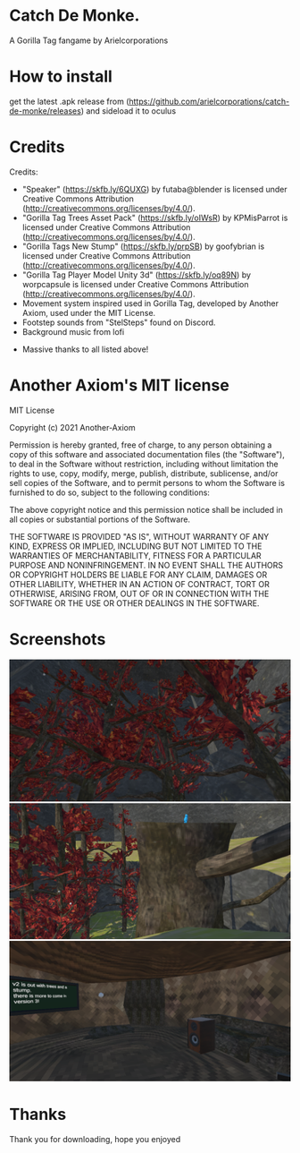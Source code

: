 # Catch De Monke.
A Gorilla Tag fangame by Arielcorporations
# How to install
get the latest .apk release from (https://github.com/arielcorporations/catch-de-monke/releases) and sideload it to oculus
# Credits
Credits:
- "Speaker" (https://skfb.ly/6QUXG) by futaba@blender is licensed under Creative Commons Attribution (http://creativecommons.org/licenses/by/4.0/).
- "Gorilla Tag Trees Asset Pack" (https://skfb.ly/oIWsR) by KPMisParrot is licensed under Creative Commons Attribution (http://creativecommons.org/licenses/by/4.0/).
- "Gorilla Tags New Stump" (https://skfb.ly/prpSB) by goofybrian is licensed under Creative Commons Attribution (http://creativecommons.org/licenses/by/4.0/).
- "Gorilla Tag Player Model Unity 3d" (https://skfb.ly/oq89N) by worpcapsule is licensed under Creative Commons Attribution (http://creativecommons.org/licenses/by/4.0/).
- Movement system inspired used in Gorilla Tag, developed by Another Axiom, used under the MIT License.
- Footstep sounds from "StelSteps" found on Discord.
- Background music from lofi
* Massive thanks to all listed above!
# Another Axiom's MIT license
MIT License

Copyright (c) 2021 Another-Axiom

Permission is hereby granted, free of charge, to any person obtaining a copy
of this software and associated documentation files (the "Software"), to deal
in the Software without restriction, including without limitation the rights
to use, copy, modify, merge, publish, distribute, sublicense, and/or sell
copies of the Software, and to permit persons to whom the Software is
furnished to do so, subject to the following conditions:

The above copyright notice and this permission notice shall be included in all
copies or substantial portions of the Software.

THE SOFTWARE IS PROVIDED "AS IS", WITHOUT WARRANTY OF ANY KIND, EXPRESS OR
IMPLIED, INCLUDING BUT NOT LIMITED TO THE WARRANTIES OF MERCHANTABILITY,
FITNESS FOR A PARTICULAR PURPOSE AND NONINFRINGEMENT. IN NO EVENT SHALL THE
AUTHORS OR COPYRIGHT HOLDERS BE LIABLE FOR ANY CLAIM, DAMAGES OR OTHER
LIABILITY, WHETHER IN AN ACTION OF CONTRACT, TORT OR OTHERWISE, ARISING FROM,
OUT OF OR IN CONNECTION WITH THE SOFTWARE OR THE USE OR OTHER DEALINGS IN THE
SOFTWARE.
# Screenshots
![screenshot](pic1.png)
![screenshot](pic2.png)
![screenshot](pic3.png)
# Thanks
Thank you for downloading, hope you enjoyed
